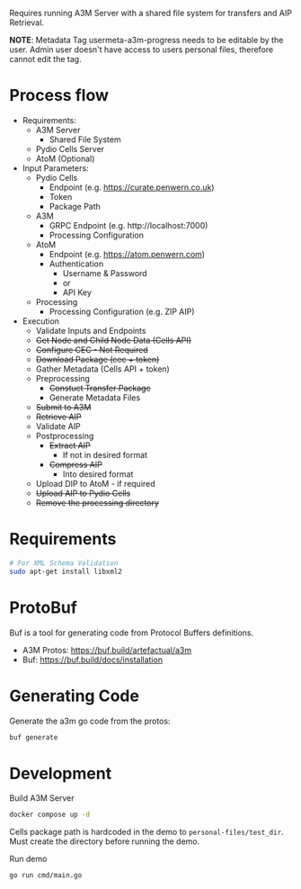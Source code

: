 
Requires running A3M Server with a shared file system for transfers and AIP Retrieval.

**NOTE**: Metadata Tag usermeta-a3m-progress needs to be editable by the user. Admin user doesn't have access to users personal files, therefore cannot edit the tag.

# Process flow
- Requirements:
  - A3M Server
    - Shared File System
  - Pydio Cells Server
  - AtoM (Optional)
- Input Parameters:
  - Pydio Cells
    - Endpoint (e.g. https://curate.penwern.co.uk)
    - Token
    - Package Path
  - A3M
    - GRPC Endpoint (e.g. http://localhost:7000)
    - Processing Configuration
  - AtoM
    - Endpoint (e.g. https://atom.penwern.com)
    - Authentication
      - Username & Password
      - or
      - API Key
  - Processing
    - Processing Configuration (e.g. ZIP AIP)
- Execution
  - Validate Inputs and Endpoints
  - ~~Get Node and Child Node Data (Cells API)~~
  - ~~Configure CEC - Not Required~~
  - ~~Download Package (cec + token)~~
  - Gather Metadata (Cells API + token)
  - Preprocessing
    - ~~Constuct Transfer Package~~
    - Generate Metadata Files
  - ~~Submit to A3M~~
  - ~~Retrieve AIP~~
  - Validate AIP
  - Postprocessing
    - ~~Extract AIP~~
      - If not in desired format
    - ~~Compress AIP~~
      - Into desired format
  - Upload DIP to AtoM - if required
  - ~~Upload AIP to Pydio Cells~~
  - ~~Remove the processing directory~~

# Requirements
```bash
# For XML Schema Validation
sudo apt-get install libxml2
```

# ProtoBuf
Buf is a tool for generating code from Protocol Buffers definitions.
- A3M Protos: https://buf.build/artefactual/a3m
- Buf: https://buf.build/docs/installation


# Generating Code
Generate the a3m go code from the protos:
```bash
buf generate
```

# Development

Build A3M Server
```bash
docker compose up -d
```

Cells package path is hardcoded in the demo to `personal-files/test_dir`. Must create the directory before running the demo. 

Run demo
```bash
go run cmd/main.go
```
